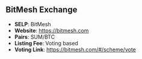 ## BitMesh Exchange

* **SELP**: BitMesh
* **Website**: https://bitmesh.com
* **Pairs**: SUM/BTC
* **Listing Fee**: Voting based
* **Voting Link**: https://bitmesh.com/#/scheme/vote
